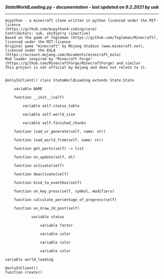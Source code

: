 ***StateWorldLoading.py - documentation - last updated on 9.2.2021 by uuk***
___

    mcpython - a minecraft clone written in python licenced under the MIT-licence 
    (https://github.com/mcpython4-coding/core)
    Contributors: uuk, xkcdjerry (inactive)
    Based on the game of fogleman (https://github.com/fogleman/Minecraft), licenced under the MIT-licence
    Original game "minecraft" by Mojang Studios (www.minecraft.net), licenced under the EULA
    (https://account.mojang.com/documents/minecraft_eula)
    Mod loader inspired by "Minecraft Forge" (https://github.com/MinecraftForge/MinecraftForge) and similar
    This project is not official by mojang and does not relate to it.


    @onlyInClient() class StateWorldLoading extends State.State

        variable NAME

        function __init__(self)

            variable self.status_table

            variable self.world_size

            variable self.finished_chunks

        function load_or_generate(self, name: str)

        function load_world_from(self, name: str)

        function get_parts(self) -> list

        function on_update(self, dt)

        function activate(self)

        function deactivate(self)

        function bind_to_eventbus(self)

        function on_key_press(self, symbol, modifiers)

        function calculate_percentage_of_progress(self)

        function on_draw_2d_post(self)

                variable status

                    variable factor

                    variable color

                    variable color

                    variable color

    variable world_loading

    @onlyInClient()
    function create()